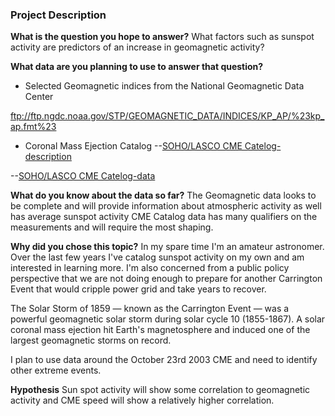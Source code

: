 ### Project Description 

**What is the question you hope to answer?**
What factors such as sunspot activity are predictors of an increase in geomagnetic activity?

**What data are you planning to use to answer that question?**
- Selected Geomagnetic indices from the 
National Geomagnetic Data Center 

ftp://ftp.ngdc.noaa.gov/STP/GEOMAGNETIC_DATA/INDICES/KP_AP/%23kp_ap.fmt%23


- Coronal Mass Ejection Catalog 
--[SOHO/LASCO CME Catelog-description](http://cdaw.gsfc.nasa.gov/CME_list/catalog_description.htm)

--[SOHO/LASCO CME Catelog-data](http://cdaw.gsfc.nasa.gov/CME_list/)

**What do you know about the data so far?**
The Geomagnetic data looks to be complete and will provide information about atmospheric activity as well has average sunspot activity
CME Catalog data has many qualifiers on the measurements and will require the most shaping.

**Why did you chose this topic?**
In my spare time I'm an amateur astronomer.  Over the last few years I've catalog sunspot activity on my own and am interested in learning more.  I'm also concerned from a public policy perspective that we are not doing enough to prepare for another Carrington Event that would cripple power grid and take years to recover.

The Solar Storm of 1859 — known as the Carrington Event — was a powerful geomagnetic solar storm during solar cycle 10 (1855-1867). A solar coronal mass ejection hit Earth's magnetosphere and induced one of the largest geomagnetic storms on record.

I plan to use data around the October 23rd 2003 CME and need to identify other extreme events. 

**Hypothesis**
Sun spot activity will show some correlation to geomagnetic activity and CME speed will show a relatively higher correlation.

